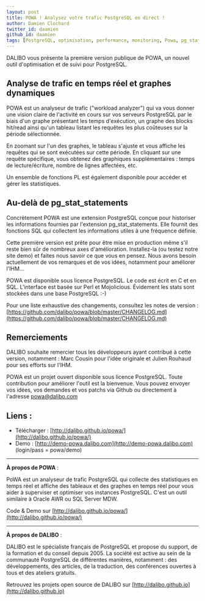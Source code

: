 ```yaml
---
layout: post
title: POWA ! Analysez votre trafic PostgreSQL en direct !
author: Damien Clochard
twitter_id: daamien
github_id: daamien
tags: [PostgreSQL, optimisation, performance, monitoring, Powa, pg_stat_statements]
---
```

DALIBO vous présente la première version publique de POWA, un nouvel outil d'optimisation et de suivi pour PostgreSQL.

<!--MORE-->

## Analyse de trafic en temps réel et graphes dynamiques 

POWA est un analyseur de trafic ("workload analyzer") qui va vous donner une vision claire de l'activité en cours sur vos serveurs PostgreSQL par le biais d'un graphe présentant les temps d'exécution, un graphe des blocks hit/read ainsi qu'un tableau listant les requêtes les plus coûteuses sur la période sélectionnée.

En zoomant sur l'un des graphes, le tableau s'ajuste et vous affiche les requêtes qui se sont exécutées sur cette période. En cliquant sur une requête spécifique, vous obtenez des graphiques supplémentaires : temps de lecture/écriture, nombre de lignes affectées, etc.

Un ensemble de fonctions PL est également disponible pour accéder et gérer les statistiques.


## Au-delà de pg_stat_statements

Concrètement POWA est une extension PostgreSQL conçue pour historiser les informations fournies par l'extension pg_stat_statements. Elle fournit des fonctions SQL qui collectent les informations utiles à une fréquence définie.

Cette première version est prête pour être mise en production même s'il reste bien sûr de nombreux axes d'amélioration. Installez-la (ou testez notre site demo) et faites nous savoir ce que vous en pensez.
Nous avons besoin actuellement de vos remarques et de vos idées, notamment pour améliorer l'IHM...

POWA est disponible sous licence PostgreSQL. Le code est écrit en C et en SQL. L'interface est basée sur Perl et Mojolicious. Évidement les stats sont stockées dans une base PostgreSQL :-)

Pour une liste exhaustive des changements, consultez les notes de version : 
[https://github.com/dalibo/powa/blob/master/CHANGELOG.md](https://github.com/dalibo/powa/blob/master/CHANGELOG.md)

## Remerciements

DALIBO souhaite remercier tous les développeurs ayant contribué à cette version, notamment : Marc Cousin pour l'idée originale et Julien Rouhaud pour ses efforts sur l'IHM.

POWA est un projet ouvert disponible sous licence PostgreSQL. Toute contribution pour améliorer l'outil est la bienvenue. Vous pouvez envoyer vos idées, vos demandes et vos patchs via Github ou directement à l'adresse powa@dalibo.com

## Liens :

  * Télécharger : [http://dalibo.github.io/powa/](http://dalibo.github.io/powa/)
  * Demo : [http://demo-powa.dalibo.com](http://demo-powa.dalibo.com)  (login/pass = powa/demo)

--------------

**À propos de POWA** :

PoWA est un analyseur de trafic PostgreSQL qui collecte des statistiques en temps réel et affiche des tableaux et des graphes en temps réel pour vous aider à superviser et optimiser vos instances PostgreSQL. C'est un outil similaire à Oracle AWR ou SQL Server MDW.

Code & Demo sur [http://dalibo.github.io/powa/](http://dalibo.github.io/powa/)

--------------

**À propos de DALIBO** :

DALIBO est le spécialiste français de PostgreSQL et propose du support, de la formation et du conseil depuis 2005. La société est active au sein de la communauté PostgreSQL de différentes manières, notamment : des développements, des articles, de la traduction, des conférences ouvertes à tous et des ateliers gratuits. 

Retrouvez les projets open source de DALIBO sur [http://dalibo.github.io](http://dalibo.github.io)


</markdown>
